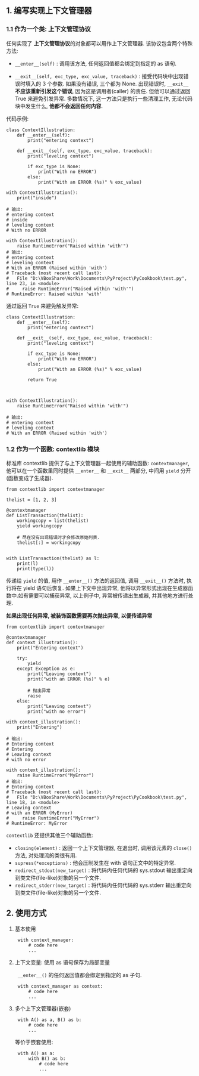 
## 1. 编写实现上下文管理器

### 1.1 作为一个类: 上下文管理协议

任何实现了 **上下文管理协议**的对象都可以用作上下文管理器. 该协议包含两个特殊方法:

- `__enter__(self)` : 调用该方法, 任何返回值都会绑定到指定的 as 语句.

- `__exit__(self, exc_type, exc_value, traceback)` : 接受代码块中出现错误时填入的 3 个参数. 如果没有错误, 三个都为 None. 出现错误时, `__exit__` **不应该重新引发这个错误**, 因为这是调用者(caller) 的责任. 但他可以通过返回 True 来避免引发异常. 多数情况下, 这一方法只是执行一些清理工作, 无论代码块中发生什么, **他都不会返回任何内容**.

代码示例: 

    class ContextIllustration:
        def __enter__(self):
            print("entering context")

        def __exit__(self, exc_type, exc_value, traceback):
            print("leveling context")

            if exc_type is None:
                print("With no ERROR")
            else:
                print("With an ERROR (%s)" % exc_value)

    with ContextIllustration():
        print("inside")            

    # 输出:
    # entering context
    # inside
    # leveling context
    # With no ERROR

    with ContextIllustration():
        raise RuntimeError("Raised within 'with'")    
    # 输出:
    # entering context
    # leveling context
    # With an ERROR (Raised within 'with')
    # Traceback (most recent call last):
    #   File "D:\VBoxShare\Work\Documents\PyProject\PyCookbook\test.py", line 23, in <module>
    #     raise RuntimeError("Raised within 'with'")    
    # RuntimeError: Raised within 'with'    

通过返回 `True` 来避免触发异常:

    class ContextIllustration:
        def __enter__(self):
            print("entering context")

        def __exit__(self, exc_type, exc_value, traceback):
            print("leveling context")

            if exc_type is None:
                print("With no ERROR")
            else:
                print("With an ERROR (%s)" % exc_value)

            return True    



    with ContextIllustration():
        raise RuntimeError("Raised within 'with'")  

    # 输出: 
    # entering context
    # leveling context
    # With an ERROR (Raised within 'with')

### 1.2 作为一个函数: contextlib 模块

标准库 contextlib 提供了与上下文管理器一起使用的辅助函数: `contextmanager`, 他可以在一个函数里同时提供 `__enter__` 和 `__exit__` 两部分, 中间用 `yield` 分开(函数变成了生成器).

    from contextlib import contextmanager

    thelist = [1, 2, 3]

    @contextmanager
    def ListTransaction(thelist):
        workingcopy = list(thelist)
        yield workingcopy

        # 尽在没有出现错误时才会修改原始列表.
        thelist[:] = workingcopy


    with ListTransaction(thelist) as l:
        print(l)
        print(type(l))

传递给 `yield` 的值, 用作 `__enter__()` 方法的返回值, 调用 `__exit__()` 方法时, 执行将在 yield 语句后恢复. 如果上下文中出现异常, 他将以异常形式出现在生成器函数中.如有需要可以捕获异常, 以上例子中, 异常被传递出生成器, 并其他地方进行处理.

**如果出现任何异常, 被装饰函数需要再次抛出异常, 以便传递异常**

    from contextlib import contextmanager

    @contextmanager
    def context_illustration():
        print("Entering context")

        try:
            yield
        except Exception as e:
            print("Leaving context")
            print("with an ERROR (%s)" % e)

            # 抛出异常
            raise
        else:
            print("Leaving context")
            print("with no error")

    with context_illustration():
        print("Entering")

    # 输出: 
    # Entering context
    # Entering
    # Leaving context
    # with no error

    with context_illustration():
        raise RuntimeError("MyError")        
    # 输出: 
    # Entering context
    # Traceback (most recent call last):
    #   File "D:\VBoxShare\Work\Documents\PyProject\PyCookbook\test.py", line 18, in <module>
    # Leaving context
    # with an ERROR (MyError)
    #     raise RuntimeError("MyError")        
    # RuntimeError: MyError

`contextlib` 还提供其他三个辅助函数:
- `closing(element)` : 返回一个上下文管理器, 在退出时, 调用该元素的 `close()` 方法, 对处理流的类很有用.
- `supress(*exceptions)` : 他会压制发生在 with 语句正文中的特定异常.
- `redirect_stdout(new_target)` : 将代码内任何代码的 sys.stdout 输出重定向到类文件(file-like)对象的另一个文件.
- `redirect_stderr(new_target)` : 将代码内任何代码的 sys.stderr 输出重定向到类文件(file-like)对象的另一个文件.

## 2. 使用方式
1. 基本使用
    
        with context_manager:
            # code here
            ...
    
2. 上下文变量: 使用 as 语句保存为局部变量
    
    ` __enter__()` 的任何返回值都会绑定到指定的 as 子句.
        
        with context_manager as context:
            # code here
            ...

3. 多个上下文管理器(嵌套)
    
        with A() as a, B() as b:
            # code here
            ...

    等价于嵌套使用:

        with A() as a:
            with B() as b:
                # code here
                ...